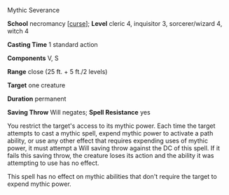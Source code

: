 Mythic Severance

**School** necromancy [[curse](/pathfinderRPG/prd/monsters/universalMonsterRules.html#_curse)]; **Level** cleric 4, inquisitor 3, sorcerer/wizard 4, witch 4

**Casting Time** 1 standard action

**Components** V, S

**Range** close (25 ft. + 5 ft./2 levels)

**Target** one creature

**Duration** permanent

**Saving Throw** Will negates; **Spell Resistance** yes

You restrict the target's access to its mythic power. Each time the target attempts to cast a mythic spell, expend mythic power to activate a path ability, or use any other effect that requires expending uses of mythic power, it must attempt a Will saving throw against the DC of this spell. If it fails this saving throw, the creature loses its action and the ability it was attempting to use has no effect.

This spell has no effect on mythic abilities that don't require the target to expend mythic power.

